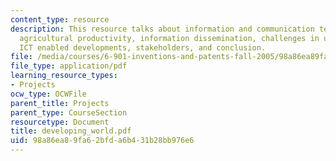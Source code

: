 ```yaml
---
content_type: resource
description: This resource talks about information and communication technologies,
  agricultural productivity, information dissemination, challenges in using ICTs,
  ICT enabled developments, stakeholders, and conclusion.
file: /media/courses/6-901-inventions-and-patents-fall-2005/98a86ea89fa62bfda6b431b28bb976e6_developing_world.pdf
file_type: application/pdf
learning_resource_types:
- Projects
ocw_type: OCWFile
parent_title: Projects
parent_type: CourseSection
resourcetype: Document
title: developing_world.pdf
uid: 98a86ea8-9fa6-2bfd-a6b4-31b28bb976e6
---
```

